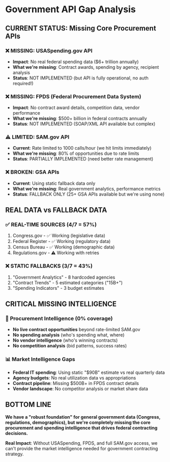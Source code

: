 # Government API Gap Analysis

## CURRENT STATUS: Missing Core Procurement APIs

### ❌ **MISSING: USASpending.gov API**
- **Impact**: No real federal spending data ($6+ trillion annually)
- **What we're missing**: Contract awards, spending by agency, recipient analysis
- **Status**: NOT IMPLEMENTED (but API is fully operational, no auth required!)

### ❌ **MISSING: FPDS (Federal Procurement Data System)**  
- **Impact**: No contract award details, competition data, vendor performance
- **What we're missing**: $500+ billion in federal contracts annually
- **Status**: NOT IMPLEMENTED (SOAP/XML API available but complex)

### ⚠️ **LIMITED: SAM.gov API**
- **Current**: Rate limited to 1000 calls/hour (we hit limits immediately)
- **What we're missing**: 80% of opportunities due to rate limits
- **Status**: PARTIALLY IMPLEMENTED (need better rate management)

### ❌ **BROKEN: GSA APIs**
- **Current**: Using static fallback data only
- **What we're missing**: Real government analytics, performance metrics
- **Status**: FALLBACK ONLY (25+ GSA APIs available but we're using none)

## REAL DATA vs FALLBACK DATA

### ✅ **REAL-TIME SOURCES (4/7 = 57%)**
1. Congress.gov - ✅ Working (legislative data)
2. Federal Register - ✅ Working (regulatory data) 
3. Census Bureau - ✅ Working (demographic data)
4. Regulations.gov - ⚠️ Working with retries

### ❌ **STATIC FALLBACKS (3/7 = 43%)**
1. "Government Analytics" - 8 hardcoded agencies
2. "Contract Trends" - 5 estimated categories ("15B+")
3. "Spending Indicators" - 3 budget estimates

## CRITICAL MISSING INTELLIGENCE

### 🎯 **Procurement Intelligence (0% coverage)**
- **No live contract opportunities** beyond rate-limited SAM.gov
- **No spending analysis** (who's spending what, where)
- **No vendor intelligence** (who's winning contracts)
- **No competition analysis** (bid patterns, success rates)

### 📊 **Market Intelligence Gaps**
- **Federal IT spending**: Using static "$90B" estimate vs real quarterly data
- **Agency budgets**: No real utilization data vs appropriations
- **Contract pipeline**: Missing $500B+ in FPDS contract details
- **Vendor landscape**: No competitor analysis or market share data

## BOTTOM LINE
**We have a "robust foundation" for general government data (Congress, regulations, demographics), but we're completely missing the core procurement and spending intelligence that drives federal contracting decisions.**

**Real Impact**: Without USASpending, FPDS, and full SAM.gov access, we can't provide the market intelligence needed for government contracting strategy.
